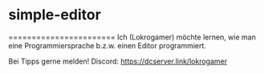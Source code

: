 # simple-editor
=======================
Ich (Lokrogamer) möchte lernen, wie man eine Programmiersprache b.z.w. einen Editor programmiert.

Bei Tipps gerne melden! 
Discord: https://dcserver.link/lokrogamer
